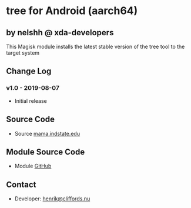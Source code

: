 # tree for Android (aarch64)

## by nelshh @ xda-developers

This Magisk module installs the latest stable version of the tree tool to the target system

## Change Log

### v1.0 - 2019-08-07
* Initial release

## Source Code
* Source [mama.indstate.edu](http://mama.indstate.edu/users/ice/tree/)

## Module Source Code
* Module [GitHub](https://github.com/henriknelson/tree-magisk-module)

## Contact
* Developer: [henrik@cliffords.nu](mailto:henrik@cliffords.nu)
